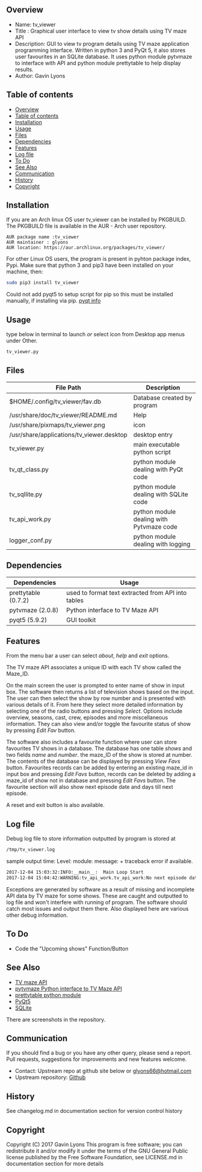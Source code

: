 
Overview
--------------------------------------------
* Name: tv_viewer
* Title : Graphical user interface to view tv show details using TV maze API 
* Description: GUI to view tv program details using TV maze application 
programming interface. Written in python 3 and PyQt 5, it also stores 
user favourites in an SQLite database. 
It uses python module pytvmaze to interface with API 
and python module prettytable to help display results.
* Author: Gavin Lyons 

Table of contents
---------------------------

  * [Overview](#overview)
  * [Table of contents](#table-of-contents)
  * [Installation](#installation)
  * [Usage](#usage)
  * [Files](#files)
  * [Dependencies](#dependencies)
  * [Features](#features)
  * [Log file](#log-file)
  * [To Do](#to-do)
  * [See Also](#see-also)
  * [Communication](#communication)
  * [History](#history)
  * [Copyright](#copyright)

Installation
-----------------------------------------------

If you are an Arch linux OS user 
tv_viewer can be installed by PKGBUILD. The PKGBUILD file is available in the AUR - Arch user repository. 

    AUR package name :tv_viewer
    AUR maintainer : glyons
    AUR location: https://aur.archlinux.org/packages/tv_viewer/


For other Linux OS users, the program is present in pyhton package index, Pypi.
Make sure that python 3 and pip3 have been installed on your machine, then: 
```sh
sudo pip3 install tv_viewer
```

Could not add pyqt5 to setup script for pip so this must be installed manually, 
if installing via pip. [pyqt info](https://stackoverflow.com/questions/38488063/add-pyqt5-to-install-require)


Usage
-------------------------------------------
type below in terminal to launch *or* select icon from Desktop app menus under Other.

```sh
tv_viewer.py 
```

Files 
-----------------------------------------

| File Path | Description |
| ------ | ------ |
| $HOME/.config/tv_viewer/fav.db | Database created by program |
| /usr/share/doc/tv_viewer/README.md | Help |
| /usr/share/pixmaps/tv_viewer.png | icon |
| /usr/share/applications/tv_viewer.desktop | desktop entry |
| tv_viewer.py | main executable python script |
| tv_qt_class.py | python module dealing with PyQt code |
| tv_sqllite.py | python module dealing with SQLite code |
| tv_api_work.py | python module dealing with Pytvmaze code |
| logger_conf.py | python module dealing with logging |


Dependencies
-------------------------------------
| Dependencies| Usage |
| ------ | ------ |
| prettytable (0.7.2) | used to format text extracted from API into tables |
| pytvmaze (2.0.8) | Python interface to TV Maze API |
| pyqt5 (5.9.2) | GUI toolkit |

Features
----------------------
From the menu bar a user can select *about*, *help* and *exit* options.

The TV maze API associates a unique ID with each TV show called the Maze_ID.

On the main screen the user is prompted to enter name of show in input box.
The software then returns a list of television shows based on the input.
The user can then select the show by row number and is presented with 
various details of it. From here they select more detailed information 
by selecting one of the radio buttons and pressing *Select*. 
Options include overview, seasons, cast, 
crew, episodes and more miscellaneous information. 
They can also view and/or toggle the favourite status of  show by 
pressing *Edit Fav* button. 


The software also includes a favourite function where user 
can store favourites TV shows in a database.
The database has one table *shows* and two fields *name* and *number*.
the maze_ID of the show is stored at number.
The contents of the database can be displayed by pressing *View Favs* button.
Favourites records can be added by entering an existing maze_id in input box 
and pressing *Edit Favs* button, records can be deleted by adding a maze_id 
of show not in database and pressing *Edit Favs* button.
The favourite section will also show next episode date 
and days till next episode.

A reset and exit button is also available. 


Log file
----------------------------
Debug log file to store information outputted by program is stored at 

```sh
/tmp/tv_viewer.log
```
sample output
time: Level: module: message: + traceback error if available. 
```sh
2017-12-04 15:03:32:INFO:__main__:  Main Loop Start
2017-12-04 15:04:42:WARNING:tv_api_work.tv_api_work:No next episode data available
```

Exceptions are generated by software as a result of missing and incomplete 
API data by TV maze for some shows. These are caught and outputted 
to log file and won't interfere with running of program. 
The software should catch most issues 
and output them there. Also displayed here are various other debug information.



To Do
-------------------------------------
* Code the "Upcoming shows" Function/Button


See Also
-----------
* [TV maze API](http://www.tvmaze.com/api)
* [pytvmaze Python interface to TV Maze API ](https://github.com/srob650/pytvmaze)
* [prettytable python module](https://github.com/dprince/python-prettytable)
* [PyQt5](http://pyqt.sourceforge.net/Docs/PyQt5/)
* [SQLite](https://sqlite.org/)

There are screenshots in the repository. 


Communication
-------------------
If you should find a bug or you have any other query, 
please send a report.
Pull requests, suggestions for improvements
and new features welcome.
* Contact: Upstream repo at github site below or glyons66@hotmail.com
* Upstream repository: [Github](https://github.com/gavinlyonsrepo/tv_viewer)

History
------------------

See changelog.md in documentation section for version control history


Copyright
---------
Copyright (C) 2017 Gavin Lyons 
This program is free software; you can redistribute it and/or modify
it under the terms of the GNU General Public license published by
the Free Software Foundation, see LICENSE.md in documentation section 
for more details
